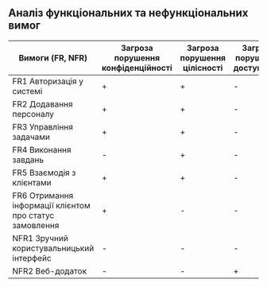 ## Аналіз функціональних та нефункціональних вимог

| Вимоги (FR, NFR)                                        | Загроза порушення конфіденційності | Загроза порушення цілісності | Загроза порушення доступності |
| ------------------------------------------------------- | ---------------------------------- | ---------------------------- | ----------------------------- |
| FR1 Авторизація у системі                               | +                                  | +                            | -                             |
| FR2 Додавання персоналу                                 | +                                  | +                            | -                             |
| FR3 Управління задачами                                 | +                                  | +                            | -                             |
| FR4 Виконання завдань                                   | -                                  | +                            | -                             |
| FR5 Взаємодія з клієнтами                               | +                                  | +                            | -                             |
| FR6 Отримання інформації клієнтом про статус замовлення | +                                  | -                            | -                             |
| NFR1 Зручний користувальницький iнтерфейс               | -                                  | -                            | -                             |
| NFR2 Веб-додаток                                        | -                                  | -                            | +                             |
